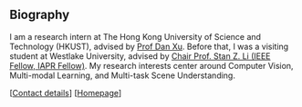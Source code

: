 ## Biography

I am a research intern at The Hong Kong University of Science and Technology (HKUST), advised by [Prof Dan Xu](https://scholar.google.com/citations?hl=en&user=OuSPv-AAAAAJ). Before that, I was a visiting student at Westlake University, advised by [Chair Prof. Stan Z. Li (IEEE Fellow, IAPR Fellow)](https://scholar.google.com/citations?hl=en&user=Y-nyLGIAAAAJ). My research interests center around Computer Vision, Multi-modal Learning, and Multi-task Scene Understanding.

[[Contact details](jackywang28@outlook.com)]
[[Homepage](https://jacky1128.github.io/)]
